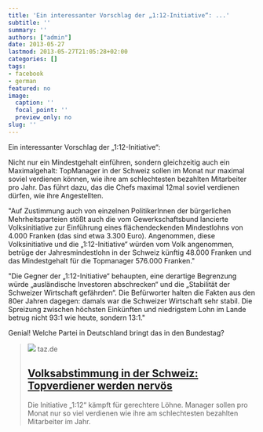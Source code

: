 ```yaml
---
title: 'Ein interessanter Vorschlag der „1:12-Initiative“: ...'
subtitle: ''
summary: ''
authors: ["admin"]
date: 2013-05-27
lastmod: 2013-05-27T21:05:28+02:00
categories: []
tags:
- facebook
- german
featured: no
image:
  caption: ''
  focal_point: ''
  preview_only: no
slug: ''
---
```

Ein interessanter Vorschlag der „1:12-Initiative“:

Nicht nur ein Mindestgehalt einführen, sondern gleichzeitig auch ein Maximalgehalt:
TopManager in der Schweiz sollen im Monat nur maximal soviel verdienen können, wie ihre am schlechtesten bezahlten Mitarbeiter pro Jahr. Das führt dazu, das die Chefs maximal 12mal soviel verdienen dürfen, wie ihre Angestellten. 

"Auf Zustimmung auch von einzelnen PolitikerInnen der bürgerlichen Mehrheitsparteien stößt auch die vom Gewerkschaftsbund lancierte Volksinitiative zur Einführung eines flächendeckenden Mindestlohns von 4.000 Franken (das sind etwa 3.300 Euro). Angenommen, diese Volksinitiative und die „1:12-Initiative“ würden vom Volk angenommen, betrüge der Jahresmindestlohn in der Schweiz künftig 48.000 Franken und das Mindestgehalt für die Topmanager 576.000 Franken."

"Die Gegner der „1:12-Initiative“ behaupten, eine derartige Begrenzung würde „ausländische Investoren abschrecken“ und die „Stabilität der Schweizer Wirtschaft gefährden“. Die Befürworter halten die Fakten aus den 80er Jahren dagegen: damals war die Schweizer Wirtschaft sehr stabil. Die Spreizung zwischen höchsten Einkünften und niedrigstem Lohn im Lande betrug nicht 93:1 wie heute, sondern 13:1."

Genial! Welche Partei in Deutschland bringt das in den Bundestag?
> [![](https://taz.de/picture/159804/948/13052206_schweiz_dpa.jpg)](http://www.taz.de/!116682/)
> taz.de
> ## [Volksabstimmung in der Schweiz: Topverdiener werden nervös](http://www.taz.de/!116682/)
>
>Die Initiative „1:12“ kämpft für gerechtere Löhne. Manager sollen pro Monat nur so viel verdienen wie ihre am schlechtesten bezahlten Mitarbeiter im Jahr.



